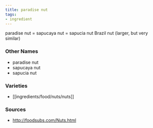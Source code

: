 ```yaml
---
title: paradise nut
tags:
- ingredient
---
```

paradise nut = sapucaya nut = sapucia nut Brazil nut (larger, but very similar)

### Other Names

* paradise nut
* sapucaya nut
* sapucia nut

### Varieties

* [[ingredients/food/nuts/nuts]]

### Sources
* http://foodsubs.com/Nuts.html
